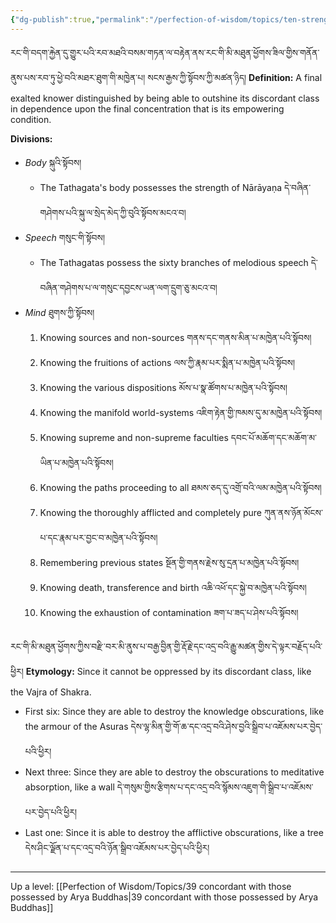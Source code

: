 ```yaml
---
{"dg-publish":true,"permalink":"/perfection-of-wisdom/topics/ten-strengths/"}
---
```


རང་གི་བདག་རྐྱེན་དུ་གྱུར་པའི་རབ་མཐའི་བསམ་གཏན་ལ་བརྟེན་ནས་རང་གི་མི་མཐུན་ཕྱོགས་ཟིལ་གྱིས་གནོན་ནུས་པས་རབ་ཏུ་ཕྱེ་བའི་མཐར་ཐུག་གི་མཁྱེན་པ། 
སངས་རྒྱས་ཀྱི་སྟོབས་ཀྱི་མཚན་ཉིད།
**Definition:** A final exalted knower distinguished by being able to outshine its discordant class in dependence upon the final concentration that is its empowering condition.

**Divisions:**
- *Body* སྐུའི་སྟོབས།
	- The Tathagata's body possesses the strength of Nārāyaṇa
	  དེ་བཞིན་གཤེགས་པའི་སྐུ་ལ་སྲེད་མེད་ཀྱི་བུའི་སྟོབས་མངའ་བ།
- *Speech* གསུང་གི་སྟོབས།
	- The Tathagatas possess the sixty branches of melodious speech
	  དེ་བཞིན་གཤེགས་པ་ལ་གསུང་དབྱངས་ཡན་ལག་དྲུག་ཅུ་མངའ་བ།
- *Mind* ཐུགས་ཀྱི་སྟོབས།
	1. Knowing sources and non-sources གནས་དང་གནས་མིན་པ་མཁྱེན་པའི་སྟོབས།
	2. Knowing the fruitions of actions ལས་ཀྱི་རྣམ་པར་སྨིན་པ་མཁྱེན་པའི་སྟོབས།
	3. Knowing the various dispositions མོས་པ་སྣ་ཚོགས་པ་མཁྱེན་པའི་སྟོབས།
	4. Knowing the manifold world-systems འཇིག་རྟེན་གྱི་ཁམས་དུ་མ་མཁྱེན་པའི་སྟོབས།
	5. Knowing supreme and non-supreme faculties དབང་པོ་མཆོག་དང་མཆོག་མ་ཡིན་པ་མཁྱེན་པའི་སྟོབས།
	6. Knowing the paths proceeding to all ཐམས་ཅད་དུ་འགྲོ་བའི་ལམ་མཁྱེན་པའི་སྟོབས།
	7. Knowing the thoroughly afflicted and completely pure ཀུན་ནས་ཉོན་མོངས་པ་དང་རྣམ་པར་བྱང་བ་མཁྱེན་པའི་སྟོབས།
	8. Remembering previous states སྔོན་གྱི་གནས་རྗེས་སུ་དྲན་པ་མཁྱེན་པའི་སྟོབས།
	9. Knowing death, transference and birth འཆི་འཕོ་དང་སྐྱེ་བ་མཁྱེན་པའི་སྟོབས།
	10. Knowing the exhaustion of contamination ཟག་པ་ཟད་པ་ཤེས་པའི་སྟོབས།

རང་གི་མི་མཐུན་ཕྱོགས་ཀྱིས་བརྫི་བར་མི་ནུས་པ་བརྒྱ་བྱིན་གྱི་རྡོ་རྗེ་དང་འདྲ་བའི་རྒྱུ་མཚན་གྱིས་དེ་ལྟར་བརྗོད་པའི་ཕྱིར།
**Etymology:** Since it cannot be oppressed by its discordant class, like the Vajra of Shakra.
- First six: Since they are able to destroy the knowledge obscurations, like the armour of the Asuras
  དེས་ལྷ་མིན་གྱི་གོ་ཆ་དང་འདྲ་བའི་ཤེས་བྱའི་སྒྲིབ་པ་འཇོམས་པར་བྱེད་པའི་ཕྱིར།
- Next three: Since they are able to destroy the obscurations to meditative absorption, like a wall
  དེ་གསུམ་གྱིས་རྩིགས་པ་དང་འདྲ་བའི་སྙོམས་འཇུག་གི་སྒྲིབ་པ་འཇོམས་པར་བྱེད་པའི་ཕྱིར།
- Last one: Since it is able to destroy the afflictive obscurations, like a tree
  དེས་ཤིང་ལྗོན་པ་དང་འདྲ་བའི་ཉོན་སྒྲིབ་འཇོམས་པར་བྱེད་པའི་ཕྱིར།


---
Up a level: [[Perfection of Wisdom/Topics/39 concordant with those possessed by Arya Buddhas\|39 concordant with those possessed by Arya Buddhas]]